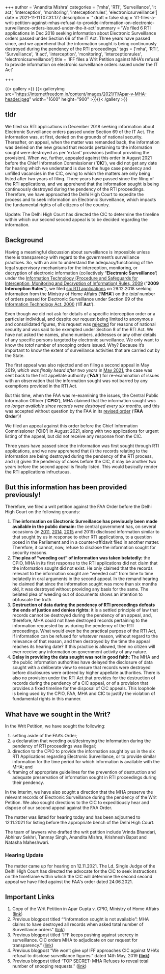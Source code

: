 +++
author = 'Anandita Mishra'
categories = ['mha', 'RTI', 'Surveillance', 'it act', 'interception', 'monitoring', 'interceptionrules', 'electronicsurveillance']
date = 2021-11-11T07:31:17Z
description = ''
draft = false
slug = 'iff-files-a-writ-petition-against-mhas-refusal-to-provide-information-on-electronic-surveillance-orders-issued-under-the-it-act'
summary = 'We filed 6 RTI applications in Dec 2018 seeking information about Electronic Surveillance orders passed under Section 69 of the IT Act. Three years have passed since, and we apprehend that the information sought is being continuously destroyed during the pendency of the RTI proceedings.'
tags = ['mha', 'RTI', 'Surveillance', 'it act', 'interception', 'monitoring', 'interceptionrules', 'electronicsurveillance']
title = 'IFF files a Writ Petition against MHA’s refusal to provide information on electronic surveillance orders issued under the IT Act'

+++


{{< gallery >}}
{{< galleryImg  src="https://internetfreedom.in/content/images/2021/11/Apar-v-MHA-header.jpeg" width="1600" height="900" >}}{{< /gallery >}}

>>>> <form><script src="https://checkout.razorpay.com/v1/payment-button.js" data-payment_button_id="pl_HLkgeWGQLMuddp" async> </script> </form>

## tldr

We filed six RTI applications in December 2018 seeking information about Electronic Surveillance orders passed under Section 69 of the IT Act. The information was, at first, denied on the grounds of national security. Thereafter, on appeal, when the matter was remanded back, the information was denied on the new ground that records pertaining to the information sought were destroyed as per ‘extant’ provisions (without providing the provision). When we, further, appealed against this order in August 2021 before the Chief Information Commissioner (‘**CIC**’), we did not get any date for hearing which we understand is due to the huge case pendency and unfilled vacancies in the CIC, owing to which the matters are only being listed after two years of filing. Three years have passed since the filing of the RTI applications, and we apprehend that the information sought is being continuously destroyed during the pendency of the RTI proceedings. Therefore, we have approached the Delhi High Court to expedite the process and to seek information on Electronic Surveillance, which impacts the fundamental rights of all citizens of the country.

Update: The Delhi High Court has directed the CIC to determine the timeline within which our second second appeal is to be decided regarding the information.



## Background

Having a meaningful discussion about surveillance is impossible unless there is transparency with regard to the government’s surveillance practices. So, with an aim to understand the adequacy/functioning of the legal supervisory mechanisms for the interception, monitoring, or decryption of electronic information (collectively “**Electronic Surveillance**’) under the [Information Technology (Procedure and Safeguards for Interception, Monitoring and Decryption of Information) Rules, 2009](https://www.meity.gov.in/writereaddata/files/Information%20Technology%20(Procedure%20and%20Safeguards%20for%20Interception,%20Monitoring%20and%20Decryption%20of%20Information)%20Rules,%202009.pdf) (“**2009 Interception Rules**”), we filed [six RTI applications](https://docs.google.com/document/d/1fu_q9HK83a-HrxLjPB-8Io5BKvRcjjkwxYtZT5E84aI/edit) on 28.12.2018 seeking information from the Ministry of Home Affairs (**‘MHA’**) on the _total_ number of orders passed for Electronic Surveillance under Section 69 of the [Information Technology Act, 2000](https://www.indiacode.nic.in/handle/123456789/1999) (‘**IT Act**’).

Even though we did not ask for details of a specific interception order or a particular individual, and despite our request being limited to anonymous and consolidated figures, this request was [rejected](https://drive.google.com/file/d/1dh3z9dc8Ux72pjznr-j8f3Ad4lVY-gVC/view) for reasons of national security and was said to be exempted under Section 8 of the RTI Act. We have not asked the names, phone numbers, addresses or any other details of any specific persons targeted by electronic surveillance. We only want to know the _total_ number of snooping orders issued. Why? Because it’s important to know the extent of surveillance activities that are carried out by the State.

The first appeal was also rejected and on filing a second appeal in May 2019, _which was finally heard after two years_ in [May 2021](https://drive.google.com/file/d/1wfSoI7LMcw9tQbsg1MoBpflj2h6UPIUu/view), the case was sent back to the first appellate authority (‘**FAA**’) for re-examination of issues with an observation that the information sought was not barred by any exemptions provided in the RTI Act.

But this time, when the FAA was re-examining the issues, the Central Public Information Officer (‘**CPIO**’), MHA claimed that the information sought _was no longer available since records were destroyed every six months_, and this was accepted without question by the FAA in its [revised order](https://drive.google.com/file/d/1u0i2kxhRI9Sb9vFtsAY_1hMf7CRfPqPL/view) (‘**FAA Order**’)!

We filed an appeal against this order before the Chief Information Commissioner (‘**CIC**’) in August 2021, along with two applications for urgent listing of the appeal, but did not receive any response from the CIC.

Three years have passed since the information was first sought through RTI applications, and we now apprehend that (i) the records relating to the information are being destroyed during the pendency of the RTI process, and (ii) given the pendency of cases before the CIC, it may be another two years before the second appeal is finally listed. This would basically render the RTI applications infructuous.



## But this information has been provided previously!

Therefore, we filed a writ petition against the FAA Order before the Delhi High Court on the following grounds:

1. **The information on Electronic Surveillance has previously been made available in the public domain:** the central government has, on several occasions (in [2011](https://drive.google.com/file/d/1mnN3ise-nlrLg587fcQalGGX7cZPdlhe/view?usp=sharing), [2014](https://drive.google.com/file/d/1bxKIoJMqi6WjDF-GOCqJsniaXxihwGMu/view?usp=sharing), [2015](https://drive.google.com/file/d/1ZZm5_gfipxvZK3islC3FVi4QWwm7gCR8/view?usp=sharing) and 2019) disclosed information similar to that sought by us in response to other RTI applications, to a question posed in the Parliament and in a counter-affidavit filed in another matter. Therefore, it cannot, now, refuse to disclose the information sought for security reasons.
2. **The plea of “weeding out” of information was taken belatedly:** the CPIO, MHA in its first response to the RTI applications did not claim that the information sought did not exist. He only claimed that the records relevant to the information sought are “weeded out” from time to time belatedly in oral arguments in the second appeal. In the remand hearing he claimed that since the information sought was more than six months old, it was destroyed without providing any basis for the same. The belated plea of weeding out of documents shows an intention to obfuscate the truth.
3. **Destruction of data during the pendency of RTI proceedings defeats the ends of justice and denies rights:** it is a settled principle of law that records cannot be destroyed during the pendency of an appeal, and, therefore, MHA could not have destroyed records pertaining to the information requested by us during the pendency of the RTI proceedings. What would even be the practical purpose of the RTI Act, if information can be refused for whatever reason, without regard to the relevance of that reason, and then destroyed by the time the appeal reaches its hearing date? If this practice is allowed, then no citizen will ever receive any information on government activity of any nature.
4. **Delay in providing the data sought was not in good faith:** The MHA and the public information authorities have delayed the disclosure of data sought with a deliberate view to ensure that records were destroyed before disclosures were ordered by higher appellate authorities. There is also no provision under the RTI Act that provides for the destruction of records during the pendency of a CIC appeal, or of a provision that provides a fixed timeline for the disposal of CIC appeals. This loophole is being used by the CPIO, FAA, MHA and CIC to justify the violation of fundamental rights in this manner.



## What have we sought in the Writ?

In the Writ Petition, we have sought the following:

1. setting aside of the FAA’s Order;
2. a declaration that weeding out/destroying the information during the pendency of RTI proceedings was illegal;
3. direction to the CPIO to provide the information sought by us in the six RTI Applications regarding Electronic Surveillance, or to provide similar information for the time period for which information is available with the MHA; and
4. framing of appropriate guidelines for the prevention of destruction and adequate preservation of information sought in RTI proceedings during their pendency.

In the interim, we have also sought a direction that the MHA preserve the relevant records of Electronic Surveillance during the pendency of the Writ Petition. We also sought directions to the CIC to expeditiously hear and dispose of our second appeal against the FAA Order.

The matter was listed for hearing today and has been adjourned to 12.11.2021 for listing before the appropriate bench of the Delhi High Court.

The team of lawyers who drafted the writ petition include Vrinda Bhandari, Abhinav Sekhri, Tanmay Singh, Anandita Mishra, Krishnesh Bapat and Natasha Maheshwari.

### Hearing Update

The matter came up for hearing on 12.11.2021. The Ld. Single Judge of the Delhi High Court has directed the advocate for the CIC to seek instructions on the timeframe within which the CIC will determine the second second appeal we have filed against the FAA's order dated 24.06.2021.



## Important Links

1. Copy of the Writ Petition in Apar Gupta v. CPIO, Ministry of Home Affairs ([link](https://drive.google.com/file/d/10HoiLCjNPx4pvz0tqBx3eOpx3dLY-YMS/view?usp=sharing))
2. Previous blogpost titled ““Information sought is not available”: MHA claims to have destroyed all records when asked total number of Surveillance orders” ([link](https://internetfreedom.in/information-sought-is-not-available-mha-claims-to-have-destroyed-all-records-when-asked-total-number-of-surveillance-orders/))
3. Previous blogpost titled “IFF keeps pushing against secrecy in surveillance. CIC orders MHA to adjudicate on our request for transparency.” ([link](https://internetfreedom.in/iff-keeps-pushing-against-secrecy-in-surveillance-cic-orders-mha-to-adjudicate-on-our-request-for-transparency/))
4. Previous blogpost “We won’t give up! IFF approaches CIC against MHA’s refusal to disclose surveillance figures.” dated 14th May, 2019 **(**[**link**](https://internetfreedom.in/we-wont-give-up-iff-approaches-cic-against-mhas-refusal-to-disclose-surveillance-figures/)**)**
5. Previous blogpost titled “TOP SECRET: MHA Refuses to reveal total number of snooping requests.” ([link](https://internetfreedom.in/top-secret-government-refuses-to-reveal-total-number-of-snooping-requests/))

> > > <form><script src="https://cdn.razorpay.com/static/widget/subscription-button.js" data-subscription_button_id="pl_HLk5qU1K35hmPH" data-button_theme="brand-color" async> </script> </form>

